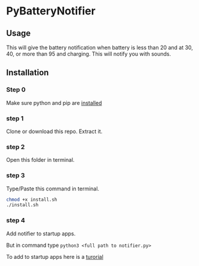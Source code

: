 # PyBatteryNotifier

## Usage

This will give the battery notification when battery is less than 20
and at 30, 40,  or more than 95 and charging.
This will notify you with sounds.

## Installation

### Step 0

Make sure python and pip are [installed](https://www.tutorialsteacher.com/python/install-python)

### step 1

Clone or download this repo.
Extract it.

### step 2

Open this folder in terminal.

### step 3

Type/Paste this command in terminal.

```bash
chmod +x install.sh
./install.sh
```

### step 4

Add notifier to startup apps.

But in command type ```python3 <full path to notifier.py>```

To add to startup apps here is a [turorial](https://www.simplified.guide/gnome/automatically-run-program-on-startup)

